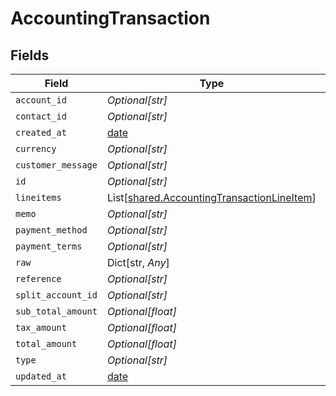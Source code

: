 # AccountingTransaction


## Fields

| Field                                                                                              | Type                                                                                               | Required                                                                                           | Description                                                                                        |
| -------------------------------------------------------------------------------------------------- | -------------------------------------------------------------------------------------------------- | -------------------------------------------------------------------------------------------------- | -------------------------------------------------------------------------------------------------- |
| `account_id`                                                                                       | *Optional[str]*                                                                                    | :heavy_minus_sign:                                                                                 | N/A                                                                                                |
| `contact_id`                                                                                       | *Optional[str]*                                                                                    | :heavy_minus_sign:                                                                                 | N/A                                                                                                |
| `created_at`                                                                                       | [date](https://docs.python.org/3/library/datetime.html#date-objects)                               | :heavy_minus_sign:                                                                                 | N/A                                                                                                |
| `currency`                                                                                         | *Optional[str]*                                                                                    | :heavy_minus_sign:                                                                                 | N/A                                                                                                |
| `customer_message`                                                                                 | *Optional[str]*                                                                                    | :heavy_minus_sign:                                                                                 | N/A                                                                                                |
| `id`                                                                                               | *Optional[str]*                                                                                    | :heavy_minus_sign:                                                                                 | N/A                                                                                                |
| `lineitems`                                                                                        | List[[shared.AccountingTransactionLineItem](../../models/shared/accountingtransactionlineitem.md)] | :heavy_minus_sign:                                                                                 | N/A                                                                                                |
| `memo`                                                                                             | *Optional[str]*                                                                                    | :heavy_minus_sign:                                                                                 | N/A                                                                                                |
| `payment_method`                                                                                   | *Optional[str]*                                                                                    | :heavy_minus_sign:                                                                                 | N/A                                                                                                |
| `payment_terms`                                                                                    | *Optional[str]*                                                                                    | :heavy_minus_sign:                                                                                 | N/A                                                                                                |
| `raw`                                                                                              | Dict[str, *Any*]                                                                                   | :heavy_minus_sign:                                                                                 | N/A                                                                                                |
| `reference`                                                                                        | *Optional[str]*                                                                                    | :heavy_minus_sign:                                                                                 | N/A                                                                                                |
| `split_account_id`                                                                                 | *Optional[str]*                                                                                    | :heavy_minus_sign:                                                                                 | N/A                                                                                                |
| `sub_total_amount`                                                                                 | *Optional[float]*                                                                                  | :heavy_minus_sign:                                                                                 | N/A                                                                                                |
| `tax_amount`                                                                                       | *Optional[float]*                                                                                  | :heavy_minus_sign:                                                                                 | N/A                                                                                                |
| `total_amount`                                                                                     | *Optional[float]*                                                                                  | :heavy_minus_sign:                                                                                 | N/A                                                                                                |
| `type`                                                                                             | *Optional[str]*                                                                                    | :heavy_minus_sign:                                                                                 | N/A                                                                                                |
| `updated_at`                                                                                       | [date](https://docs.python.org/3/library/datetime.html#date-objects)                               | :heavy_minus_sign:                                                                                 | N/A                                                                                                |